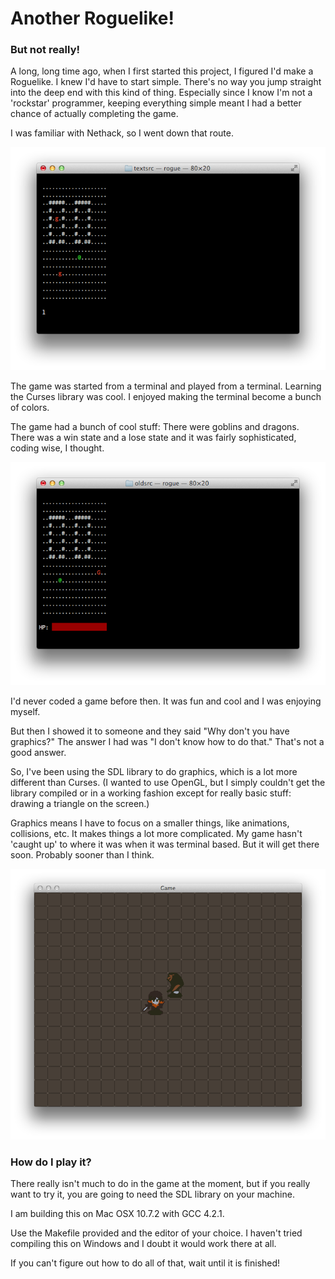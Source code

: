 Another Roguelike!
================

### But not really!

A long, long time ago, when I first started this project, I figured I'd make a
Roguelike. I knew I'd have to start simple. There's no way you jump straight
into the deep end with this kind of thing. Especially since I know I'm not a
'rockstar' programmer, keeping everything simple meant I had a better chance of
actually completing the game. 

I was familiar with Nethack, so I went down that route.

![a sweet and simpler time](Graphics/1.png)

The game was started from a terminal and played from a terminal. Learning the
Curses library was cool. I enjoyed making the terminal become a bunch of colors. 

The game had a bunch of cool stuff: There were goblins and dragons. There was a
win state and a lose state and it was fairly sophisticated, coding wise, I
thought.

![now with 200% more red](Graphics/2.png)

I'd never coded a game before then. It was fun and cool and I was enjoying
myself.

But then I showed it to someone and they said "Why don't you have graphics?" The
answer I had was "I don't know how to do that." That's not a good answer.

So, I've been using the SDL library to do graphics, which is a lot more
different than Curses. (I wanted to use OpenGL, but I simply couldn't get the
library compiled or in a working fashion except for really basic stuff: drawing
a triangle on the screen.)

Graphics means I have to focus on a smaller things, like animations, collisions,
etc. It makes things a lot more complicated. My game hasn't 'caught up' to where
it was when it was terminal based. But it will get there soon. Probably sooner
than I think.

![did graphics even make it cooler?](Graphics/3.png)

### How do I play it?

There really isn't much to do in the game at the moment, but if you really want
to try it, you are going to need the SDL library on your machine.

I am building this on Mac OSX 10.7.2 with GCC 4.2.1. 

Use the Makefile provided and the editor of your choice. I haven't tried
compiling this on Windows and I doubt it would work there at all.

If you can't figure out how to do all of that, wait until it is finished!
